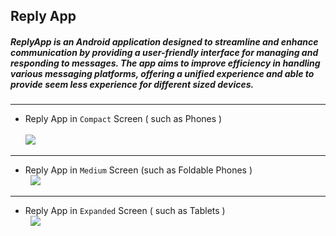## Reply App
##### ReplyApp is an Android application designed to streamline and enhance communication by providing a user-friendly interface for managing and responding to messages. The app aims to improve efficiency in handling various messaging platforms, offering a unified experience and able to provide seem less experience for different sized devices.
----
- Reply App in `Compact` Screen ( such as Phones ) <br><br>
![](https://github.com/AVidhanR/ReplyApp/assets/116101537/942ab72d-91e2-459f-96c8-1fbe05d4d96e)
---- 
- Reply App in `Medium` Screen (such as Foldable Phones )<br>&nbsp;
![](https://github.com/AVidhanR/ReplyApp/assets/116101537/83cfc687-c5aa-4a1b-92c2-75f1397656a2)
---- 
- Reply App in `Expanded` Screen ( such as Tablets )<br>&nbsp;
![](https://github.com/AVidhanR/ReplyApp/assets/116101537/549f72bc-1943-44a8-80f1-39d782d075f8)
